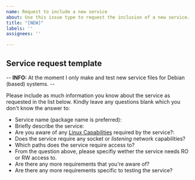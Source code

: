```yaml
---
name: Request to include a new service
about: Use this issue type to request the inclusion of a new service.
title: "[NEW]"
labels: ''
assignees: ''

---
```


## Service request template

-- __INFO:__ At the moment I only make and test new service files for Debian (based) systems. --


Please include as much information you know about the service as requested in the list below. Kindly leave any questions blank which you don't know the answer to:

* Service name (package name is preferred): 
* Briefly describe the service: 
* Are you aware of any [Linux Capabilities](https://man7.org/linux/man-pages/man7/capabilities.7.html) required by the service?:
* Does the service require any socket or _listening_ network capabilities?
* Which paths does the service require access to? 
* From the question above, please specifiy wether the service needs RO or RW access to.
* Are there any more requirements that you're aware of?
* Are there any more requirements specific to testing the service?

